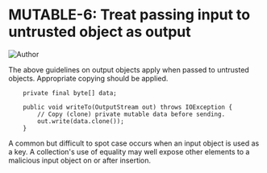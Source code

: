 # MUTABLE-6: Treat passing input to untrusted object as output
![Author](https://img.shields.io/badge/Author-Oracle-blue.svg)


The above guidelines on output objects apply when passed to untrusted objects. Appropriate copying should be applied.

        private final byte[] data;

        public void writeTo(OutputStream out) throws IOException {
            // Copy (clone) private mutable data before sending.
            out.write(data.clone());
        }

A common but difficult to spot case occurs when an input object is used as a key. A collection's use of equality may well expose other elements to a malicious input object on or after insertion.


